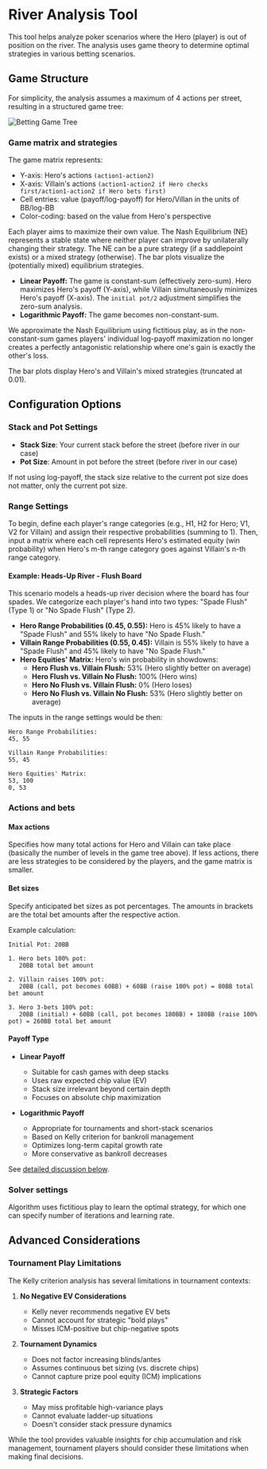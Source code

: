 # River Analysis Tool

This tool helps analyze poker scenarios where the Hero (player) is out of position on the river. The analysis uses game theory to determine optimal strategies in various betting scenarios.

## Game Structure

For simplicity, the analysis assumes a maximum of 4 actions per street, resulting in a structured game tree:

![Betting Game Tree](/river/assets/game_tree.svg)

### Game matrix and strategies

The game matrix represents:
- Y-axis: Hero's actions `(action1-action2)`
- X-axis: Villain's actions `(action1-action2 if Hero checks first/action1-action2 if Hero bets first)`
- Cell entries: value (payoff/log-payoff) for Hero/Villan in the units of BB/log-BB
- Color-coding: based on the value from Hero's perspective

Each player aims to maximize their own value. The Nash Equilibrium (NE) represents a stable state where neither player can improve by unilaterally changing their strategy. The NE can be a pure strategy (if a saddlepoint exists) or a mixed strategy (otherwise). The bar plots visualize the (potentially mixed) equilibrium strategies.

*   **Linear Payoff:** The game is constant-sum (effectively zero-sum). Hero maximizes Hero's payoff (Y-axis), while Villain simultaneously minimizes Hero's payoff (X-axis). The `initial pot/2` adjustment simplifies the zero-sum analysis.
*   **Logarithmic Payoff:** The game becomes non-constant-sum.

We approximate the Nash Equilibrium using fictitious play, as in the non-constant-sum games players' individual log-payoff maximization no longer creates a perfectly antagonistic relationship where one's gain is exactly the other's loss.

The bar plots display Hero's and Villain's mixed strategies (truncated at 0.01).

## Configuration Options

### Stack and Pot Settings
- **Stack Size**: Your current stack before the street (before river in our case)
- **Pot Size**: Amount in pot before the street (before river in our case)

If not using log-payoff, the stack size relative to the current pot size does not matter, only the current pot size.

### Range Settings

To begin, define each player's range categories (e.g., H1, H2 for Hero; V1, V2 for Villain) and assign their respective probabilities (summing to 1). Then, input a matrix where each cell represents Hero's estimated equity (win probability) when Hero's m-th range category goes against Villain's n-th range category.

#### Example: Heads-Up River - Flush Board

This scenario models a heads-up river decision where the board has four spades. We categorize each player's hand into two types: "Spade Flush" (Type 1) or "No Spade Flush" (Type 2).

*   **Hero Range Probabilities (0.45, 0.55):** Hero is 45% likely to have a "Spade Flush" and 55% likely to have "No Spade Flush."
*   **Villain Range Probabilities (0.55, 0.45):** Villain is 55% likely to have a "Spade Flush" and 45% likely to have "No Spade Flush."
*   **Hero Equities' Matrix:** Hero's win probability in showdowns:
    *   **Hero Flush vs. Villain Flush:** 53% (Hero slightly better on average)
    *   **Hero Flush vs. Villain No Flush:** 100% (Hero wins)
    *   **Hero No Flush vs. Villain Flush:** 0% (Hero loses)
    *   **Hero No Flush vs. Villain No Flush:** 53% (Hero slightly better on average)

The inputs in the range settings would be then:

```
Hero Range Probabilities:
45, 55

Villain Range Probabilities:
55, 45

Hero Equities' Matrix:
53, 100
0, 53
```

### Actions and bets

#### Max actions

Specifies how many total actions for Hero and Villain can take place (basically the number of levels in the game tree above). If less actions, there are less strategies to be considered by the players, and the game matrix is smaller.

#### Bet sizes

Specify anticipated bet sizes as pot percentages. The amounts in brackets are the total bet amounts after the respective action.

Example calculation:
```
Initial Pot: 20BB

1. Hero bets 100% pot: 
   20BB total bet amount

2. Villain raises 100% pot:
   20BB (call, pot becomes 60BB) + 60BB (raise 100% pot) = 80BB total bet amount

3. Hero 3-bets 100% pot:
   20BB (initial) + 60BB (call, pot becomes 180BB) + 180BB (raise 100% pot) = 260BB total bet amount
```

#### Payoff Type

* **Linear Payoff**
   - Suitable for cash games with deep stacks
   - Uses raw expected chip value (EV)
   - Stack size irrelevant beyond certain depth
   - Focuses on absolute chip maximization

* **Logarithmic Payoff**
   - Appropriate for tournaments and short-stack scenarios
   - Based on Kelly criterion for bankroll management
   - Optimizes long-term capital growth rate
   - More conservative as bankroll decreases

See [detailed discussion below](#advanced-considerations).

### Solver settings

Algorithm uses fictitious play to learn the optimal strategy, for which one can specify number of iterations and learning rate.

## Advanced Considerations

### Tournament Play Limitations

The Kelly criterion analysis has several limitations in tournament contexts:

1. **No Negative EV Considerations**
   - Kelly never recommends negative EV bets
   - Cannot account for strategic "bold plays"
   - Misses ICM-positive but chip-negative spots

2. **Tournament Dynamics**
   - Does not factor increasing blinds/antes
   - Assumes continuous bet sizing (vs. discrete chips)
   - Cannot capture prize pool equity (ICM) implications

3. **Strategic Factors**
   - May miss profitable high-variance plays
   - Cannot evaluate ladder-up situations
   - Doesn't consider stack pressure dynamics

While the tool provides valuable insights for chip accumulation and risk management, tournament players should consider these limitations when making final decisions.

